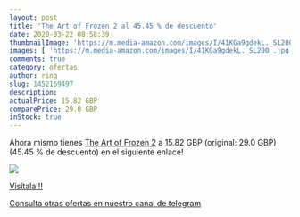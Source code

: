 ```yaml
---
layout: post
title: 'The Art of Frozen 2 al 45.45 % de descuento'
date: 2020-03-22 08:58:39
thumbnailImage: 'https://m.media-amazon.com/images/I/41KGa9gdekL._SL200_.jpg'
images: [ 'https://m.media-amazon.com/images/I/41KGa9gdekL._SL200_.jpg' ]
comments: true
category: ofertas
author: ring
slug: 1452169497
description:
actualPrice: 15.82 GBP
comparePrice: 29.0 GBP
inStock: true
---
```


Ahora mismo tienes [The Art of Frozen 2](https://www.amazon.com/dp/1452169497/?tag=redken08-20) a 15.82 GBP (original: 29.0 GBP) (45.45 %  de descuento) en el siguiente enlace!

[![](https://m.media-amazon.com/images/I/41KGa9gdekL._SL200_.jpg)](https://www.amazon.com/dp/1452169497/?tag=redken08-20)

[Visítala!!!](https://www.amazon.com/dp/1452169497/?tag=redken08-20)

[Consulta otras ofertas en nuestro canal de telegram](https://t.me/s/ofertas25)
